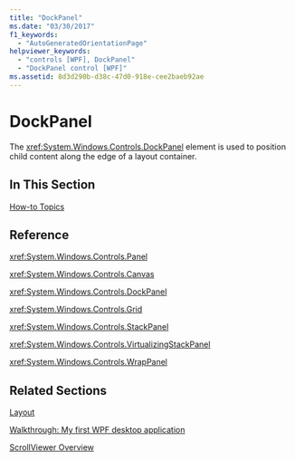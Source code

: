 ```yaml
---
title: "DockPanel"
ms.date: "03/30/2017"
f1_keywords: 
  - "AutoGeneratedOrientationPage"
helpviewer_keywords: 
  - "controls [WPF], DockPanel"
  - "DockPanel control [WPF]"
ms.assetid: 8d3d290b-d38c-47d0-918e-cee2baeb92ae
---
```

# DockPanel
The <xref:System.Windows.Controls.DockPanel> element is used to position child content along the edge of a layout container.  
  
## In This Section  
 [How-to Topics](../../../../docs/framework/wpf/controls/dockpanel-how-to-topics.md)  
  
## Reference  
 <xref:System.Windows.Controls.Panel>  
  
 <xref:System.Windows.Controls.Canvas>  
  
 <xref:System.Windows.Controls.DockPanel>  
  
 <xref:System.Windows.Controls.Grid>  
  
 <xref:System.Windows.Controls.StackPanel>  
  
 <xref:System.Windows.Controls.VirtualizingStackPanel>  
  
 <xref:System.Windows.Controls.WrapPanel>  
  
## Related Sections  
 [Layout](../../../../docs/framework/wpf/advanced/layout.md)  
  
 [Walkthrough: My first WPF desktop application](../../../../docs/framework/wpf/getting-started/walkthrough-my-first-wpf-desktop-application.md)  
  
 [ScrollViewer Overview](../../../../docs/framework/wpf/controls/scrollviewer-overview.md)
